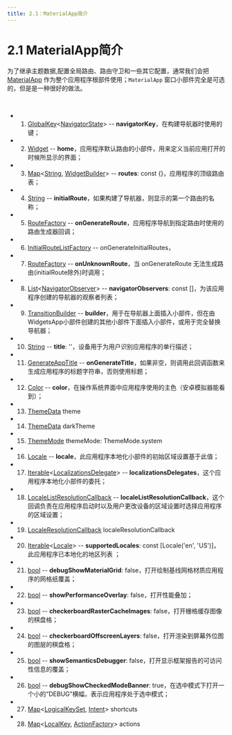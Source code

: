 ```yaml
---
title: 2.1：MaterialApp简介
---
```


# 2.1 MaterialApp简介

为了继承主题数据,配置全局路由、路由守卫和一些其它配置，通常我们会把 [MaterialApp](https://api.flutter.dev/flutter/material/MaterialApp-class.html) 作为整个应用程序根部件使用；`MaterialApp` 窗口小部件完全是可选的，但是是一种很好的做法。

<br>

*   1.   [GlobalKey](https://api.flutter.dev/flutter/widgets/GlobalKey-class.html)\<[NavigatorState](https://api.flutter.dev/flutter/widgets/NavigatorState-class.html)\> -- **navigatorKey**，在构建导航器时使用的键；

*   2.   [Widget](https://api.flutter.dev/flutter/widgets/Widget-class.html) -- **home**，应用程序默认路由的小部件，用来定义当前应用打开的时候所显示的界面；

*   3.   [Map](https://api.flutter.dev/flutter/dart-core/Map-class.html)\<[String](https://api.flutter.dev/flutter/dart-core/String-class.html), [WidgetBuilder](https://api.flutter.dev/flutter/widgets/WidgetBuilder.html)\> -- **routes**: const {}，应用程序的顶级路由表；

*   4.   [String](https://api.flutter.dev/flutter/dart-core/String-class.html) -- **initialRoute**，如果构建了导航器，则显示的第一个路由的名称；

*   5.   [RouteFactory](https://api.flutter.dev/flutter/widgets/RouteFactory.html) -- **onGenerateRoute**，应用程序导航到指定路由时使用的路由生成器回调；

*   6.   [InitialRouteListFactory](https://api.flutter.dev/flutter/widgets/InitialRouteListFactory.html) -- onGenerateInitialRoutes，

*   7.   [RouteFactory](https://api.flutter.dev/flutter/widgets/RouteFactory.html) -- **onUnknownRoute**，当 onGenerateRoute 无法生成路由(initialRoute除外)时调用；

*   8.   [List](https://api.flutter.dev/flutter/dart-core/List-class.html)\<[NavigatorObserver](https://api.flutter.dev/flutter/widgets/NavigatorObserver-class.html)\> -- **navigatorObservers**: const []，为该应用程序创建的导航器的观察者列表；

*   9.   [TransitionBuilder](https://api.flutter.dev/flutter/widgets/TransitionBuilder.html) -- **builder**，用于在导航器上面插入小部件，但在由WidgetsApp小部件创建的其他小部件下面插入小部件，或用于完全替换导航器；

*   10.   [String](https://api.flutter.dev/flutter/dart-core/String-class.html) -- **title**: ''，设备用于为用户识别应用程序的单行描述；

*   11.   [GenerateAppTitle](https://api.flutter.dev/flutter/widgets/GenerateAppTitle.html) -- **onGenerateTitle**，如果非空，则调用此回调函数来生成应用程序的标题字符串，否则使用标题；

*   12.   [Color](https://api.flutter.dev/flutter/dart-ui/Color-class.html) -- **color**，在操作系统界面中应用程序使用的主色（安卓模拟器能看到）；

*   13.   [ThemeData](https://api.flutter.dev/flutter/material/ThemeData-class.html) theme

*   14.   [ThemeData](https://api.flutter.dev/flutter/material/ThemeData-class.html) darkTheme

*   15.   [ThemeMode](https://api.flutter.dev/flutter/material/ThemeMode-class.html) themeMode: ThemeMode.system

*   16.   [Locale](https://api.flutter.dev/flutter/dart-ui/Locale-class.html) -- **locale**，此应用程序本地化小部件的初始区域设置基于此值；

*   17.   [Iterable](https://api.flutter.dev/flutter/dart-core/Iterable-class.html)\<[LocalizationsDelegate](https://api.flutter.dev/flutter/widgets/LocalizationsDelegate-class.html)\> -- **localizationsDelegates**，这个应用程序本地化小部件的委托；

*   18.   [LocaleListResolutionCallback](https://api.flutter.dev/flutter/widgets/LocaleListResolutionCallback.html) -- **localeListResolutionCallback**，这个回调负责在应用程序启动时以及用户更改设备的区域设置时选择应用程序的区域设置；

*   19.   [LocaleResolutionCallback](https://api.flutter.dev/flutter/widgets/LocaleResolutionCallback.html) localeResolutionCallback

*   20.   [Iterable](https://api.flutter.dev/flutter/dart-core/Iterable-class.html)\<[Locale](https://api.flutter.dev/flutter/dart-ui/Locale-class.html)\> -- **supportedLocales**: const [Locale('en', 'US')]，此应用程序已本地化的地区列表 ；

*   21.   [bool](https://api.flutter.dev/flutter/dart-core/bool-class.html) -- **debugShowMaterialGrid**: false，打开绘制基线网格材质应用程序的网格纸覆盖；

*   22.   [bool](https://api.flutter.dev/flutter/dart-core/bool-class.html) -- **showPerformanceOverlay**: false，打开性能叠加；

*   23.   [bool](https://api.flutter.dev/flutter/dart-core/bool-class.html) -- **checkerboardRasterCacheImages**: false，打开栅格缓存图像的棋盘格；

*   24.   [bool](https://api.flutter.dev/flutter/dart-core/bool-class.html) -- **checkerboardOffscreenLayers**: false，打开渲染到屏幕外位图的图层的棋盘格；

*   25.   [bool](https://api.flutter.dev/flutter/dart-core/bool-class.html) -- **showSemanticsDebugger**: false，打开显示框架报告的可访问性信息的覆盖；

*   26.   [bool](https://api.flutter.dev/flutter/dart-core/bool-class.html) -- **debugShowCheckedModeBanner**: true，在选中模式下打开一个小的“DEBUG”横幅，表示应用程序处于选中模式；

*   27.   [Map](https://api.flutter.dev/flutter/dart-core/Map-class.html)<[LogicalKeySet](https://api.flutter.dev/flutter/widgets/LogicalKeySet-class.html), [Intent](https://api.flutter.dev/flutter/widgets/Intent-class.html)> shortcuts

*   28.   [Map](https://api.flutter.dev/flutter/dart-core/Map-class.html)<[LocalKey](https://api.flutter.dev/flutter/foundation/LocalKey-class.html), [ActionFactory](https://api.flutter.dev/flutter/widgets/ActionFactory.html)> actions
